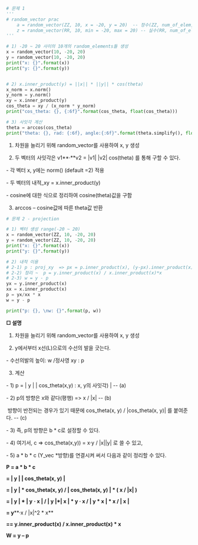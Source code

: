 

```python
# 문제 1
'''
# random_vector prac
    a = random_vector(ZZ, 10, x = -20, y = 20)  -- 정수(ZZ, num_of_elem, num_range - xy)
    z = random_vector(RR, 10, min = -20, max = 20) -- 실수(RR, num_of_elem, num_range - minMax)
'''

# 1) -20 ~ 20 사이의 10개의 random_elements들 생성
x = random_vector(10, -20, 20)
y = random_vector(10, -20, 20)
print("x: {}".format(x))
print("y: {}".format(y))


# 2) x.inner_product(y) = ||x|| * ||y|| * cos(theta)
x_norm = x.norm()
y_norm = y.norm()
xy = x.inner_product(y) 
cos_theta = xy / (x_norm * y_norm)
print("cos_theta: {}, {:6f}".format(cos_theta, float(cos_theta)))

# 3) 사잇각 계산
theta = arccos(cos_theta)
print("theta: {}, rad: {:6f}, angle:{:6f}".format(theta.simplify(), float(theta), float(theta * 180) ))
```

1) 차원을 늘리기 위해 random_vector를 사용하여 x, y 생성 

2) 두 벡터의 사잇각은 v1**·**v2 = |v1| |v2| cos(theta) 를 통해 구할 수 있다.

\- 각 벡터 x, y에는 norm() (default =2) 적용

\- 두 벡터의 내적_xy = x.inner_product(y)

\- cosine에 대한 식으로 정리하여 cosine(theta)값을 구함

3) arccos – cosine값에 따른 theta값 반환



```python
# 문제 2 - projection

# 1) 벡터 생성 range(-20 ~ 20)
x = random_vector(ZZ, 10, -20, 20)
y = random_vector(ZZ, 10, -20, 20)
print("x: {}".format(x))
print("y: {}".format(y))

# 2) 내적 이용
# 2-1) p : proj_xy  => px = p.inner_product(x), (y-px).inner_product(x) = 0 (직교)
# 2-2) 정리 ~  p = y.inner_product(x) / x.inner_product(x)*x
# 2-3) w = y - p
yx = y.inner_product(x)
xx = x.inner_product(x)
p = yx/xx * x
w = y - p

print("p: {}, \nw: {}".format(p, w))
```



**□ 설명**

1) 차원을 늘리기 위해 random_vector를 사용하여 x, y 생성

2) y에서부터 x선(L)으로의 수선의 발을 긋는다.

\- 수선의발의 높이: w /정사영 xy : p

3) 계산

  \- 1) p = | y | | cos_theta(x,y) : x, y의 사잇각) |                                         -- (a)

\- 2) p의 방향은 x와 같다(평행) => x / |x|                                           -- (b)

​    방향이 반전되는 경우가 있기 때문에 cos_theta(x, y) / |cos_theta(x, y)| 를 붙여준다. -- (c)

  \- 3) 즉, p의 방향은 b * c로 설정할 수 있다. 

  \- 4) 여기서, c => cos_theta(x,y)) = x·y / |x||y| 로 쓸 수 있고,

  \- 5) a * b * c (Y_vec *방향)를 연결시켜 써서 다음과 같이 정리할 수 있다.

**P = a \* b \* c** 

**= | y | | cos_theta(x, y) |** 

**= | y | \* cos_theta(x, y) / | cos_theta(x, y) | \* ( x / |x| )** 

**= | y | \* | y** **· x | / | y |\*| x |  \*  y · x / | y \* x |  \* x / | x |** 

**= y****·x / |x|^2 \* x**

**== y.inner_product(x) / x.inner_product(x) \* x**

 

**W = y – p**